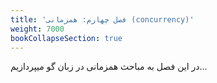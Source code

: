 ```yaml
---
title: 'فصل چهارم: همزمانی (concurrency)'
weight: 7000
bookCollapseSection: true
---
```


در این فصل به مباحث همزمانی در زبان گو میپردازیم...